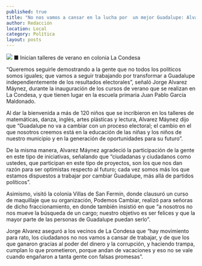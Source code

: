 ```yaml
---
published: true
title: "No nos vamos a cansar en la lucha por  un mejor Guadalupe: Alvarez Máynez"
author: Redacción
location: Local
category: Política
layout: posts
---
```


![](http://i.imgur.com/M1Tnarsm.jpg)
■ Inician talleres de verano en colonia La Condesa

“Queremos seguirle demostrando a la gente que no todos los políticos somos iguales; que vamos a seguir trabajando por transformar a Guadalupe independientemente de los resultados electorales”, señaló Jorge Alvarez Máynez, durante la inauguración de los cursos de verano que se realizan en La Condesa, y que tienen lugar en la escuela primaria Juan Pablo García Maldonado.

Al dar la bienvenida a más de 120 niños que se incribieron en los talleres de matemáticas, danza, inglés, artes plásticas y lectura, Alvarez Máynez dijo que “Guadalupe no va a cambiar con un proceso electoral; el cambio en el que nosotros creemos está en la educación de las niñas y los niños de nuestro municipio y en la generación de oportunidades para su futuro”.

De la misma manera, Alvarez Máynez agradeció la participación de la gente en este tipo de iniciativas, señalando que “ciudadanas y ciudadanos como ustedes, que participan en este tipo de proyectos, son los que nos dan razón para ser optimistas respecto al futuro; cada vez somos más los que estamos dispuestos a trabajar por cambiar Guadalupe, más allá de partidos políticos”.

Asimismo, visitó la colonia Villas de San Fermín, donde clausuró un curso de maquillaje que su organización, Podemos Cambiar, realizó para señoras de dicho fraccionamiento, en donde también insistió en que “a nosotros no nos mueve la búsqueda de un cargo; nuestro objetivo es ser felices y que la mayor parte de las personas de Guadalupe puedan serlo”.

Jorge Alvarez aseguró a los vecinos de La Condesa que “hay movimiento para rato, los ciudadanos no nos vamos a cansar de trabajar, y de que los que ganaron gracias al poder del dinero y la corrupción, y haciendo trampa, cumplan lo que prometieron, porque andan de vacaciones y eso no se vale cuando engañaron a tanta gente con falsas promesas”.
